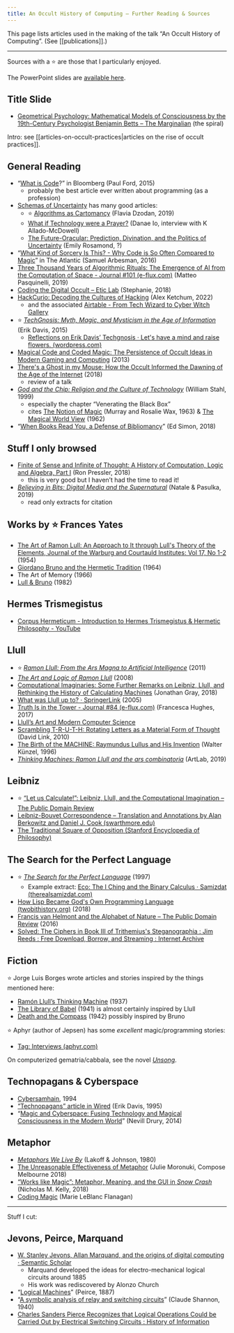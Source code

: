 ```yaml
---
title: An Occult History of Computing – Further Reading & Sources
---
```

This page lists articles used in the making of the talk “An Occult History of Computing”. (See [[publications]].)

----

Sources with a ⭐ are those that I particularly enjoyed.

The PowerPoint slides are [available here](https://onedrive.live.com/view.aspx?resid=67F0DC22BBF1EFF%21248537&authkey=!ALYEfJ-CpFbHoPQ).

## Title Slide

- [Geometrical Psychology: Mathematical Models of Consciousness by the 19th-Century Psychologist Benjamin Betts – The Marginalian](https://www.themarginalian.org/2012/11/20/geometrical-psychology-benjamin-betts/) (the spiral)

Intro: see [[articles-on-occult-practices|articles on the rise of occult practices]].
## General Reading

- “[What is Code](https://www.bloomberg.com/graphics/2015-paul-ford-what-is-code/)?” in Bloomberg (Paul Ford, 2015)
    - probably the best article ever written about programming (as a profession)
- [Schemas of Uncertainty](https://schemasofuncertainty.com/) has many good articles:
    - ⭐ [Algorithms as Cartomancy](http://schemasofuncertainty.com/algorithms-as-cartomancy) (Flavia Dzodan, 2019)
    - [What if Technology were a Prayer?](http://schemasofuncertainty.com/what-if-technology-were-a-prayer) (Danae Io, interview with K Allado-McDowell)
    - [The Future-Oracular: Prediction, Divination, and the Politics of Uncertainty](http://schemasofuncertainty.com/the-future-oracular-prediction-divination-and-the-politics-of-certainty) (Emily Rosamond, ?)
- “[What Kind of Sorcery Is This? - Why Code is So Often Compared to Magic](https://www.theatlantic.com/technology/archive/2016/05/the-magic-of-code/478794/)” in The Atlantic (Samuel Arbesman, 2016)
- [Three Thousand Years of Algorithmic Rituals: The Emergence of AI from the Computation of Space - Journal #101 (e-flux.com)](https://www.e-flux.com/journal/101/273221/three-thousand-years-of-algorithmic-rituals-the-emergence-of-ai-from-the-computation-of-space/) (Matteo Pasquinelli, 2019)
- [Coding the Digital Occult – Etic Lab](https://eticlab.co.uk/coding-the-digital-occult/) (Stephanie, 2018)
- [HackCurio: Decoding the Cultures of Hacking](https://hackcur.io/magical-computing/) (Alex Ketchum, 2022)
    - and the associated [Airtable - From Tech Wizard to Cyber Witch Gallery](https://airtable.com/shr1SocSlfKqSP8YV/tblsuGBCkW8nw3dH1)
- ⭐ [_TechGnosis: Myth, Magic, and Mysticism in the Age of Information_](https://www.amazon.com/TechGnosis-Myth-Magic-Mysticism-Information/dp/1583949305) (Erik Davis, 2015)
    - [Reflections on Erik Davis’ Techgnosis · Let's have a mind and raise flowers. (wordpress.com)](https://mindflowers.wordpress.com/2009/02/27/reflections-on-erik-davis-techgnosis/)
- [Magical Code and Coded Magic: The Persistence of Occult Ideas in Modern Gaming and Computing](https://archive.ieet.org/articles/lagrandeur20131026.html) (2013)
- [There's a Ghost in my Mouse: How the Occult Informed the Dawning of the Age of the Internet](http://evansiapoe.blogspot.com/2018/11/theres-ghost-in-my-mousehow-occult.html) (2018)
    - review of a talk
- [_God and the Chip: Religion and the Culture of Technology_](https://www.wlupress.wlu.ca/Books/G/God-and-the-Chip) (William Stahl, 1999)
    - especially the chapter “Venerating the Black Box”
    - cites [The Notion of Magic](https://www.jstor.org/stable/2739651) (Murray and Rosalie Wax, 1963) & [The Magical World View](https://www.jstor.org/stable/1384696) (1962)
- “[When Books Read You, a Defense of Bibliomancy](https://www.berfrois.com/2018/02/ed-simon-when-books-read-you/)” (Ed Simon, 2018)
## Stuff I only browsed

- [Finite of Sense and Infinite of Thought: A History of Computation, Logic and Algebra, Part I](https://pron.github.io/posts/computation-logic-algebra-pt1) (Ron Pressler, 2018)
    - this is very good but I haven’t had the time to read it!
- [*Believing in Bits: Digital Media and the Supernatural*](https://books.google.co.nz/books?id=FParDwAAQBAJ) (Natale & Pasulka, 2019)
    - read only extracts for citation

## Works by ⭐ Frances Yates

- [The Art of Ramon Lull: An Approach to It through Lull's Theory of the Elements, Journal of the Warburg and Courtauld Institutes: Vol 17, No 1-2](https://www.journals.uchicago.edu/doi/abs/10.2307/750135) (1954)
- [Giordano Bruno and the Hermetic Tradition](https://en.wikipedia.org/wiki/Giordano_Bruno_and_the_Hermetic_Tradition) (1964)
- The Art of Memory (1966)
- [Lull & Bruno](https://openlibrary.org/books/OL4269652M/Lull_Bruno) (1982)

## Hermes Trismegistus

- [Corpus Hermeticum - Introduction to Hermes Trismegistus & Hermetic Philosophy - YouTube](https://www.youtube.com/watch?v=kHHTt6Yiv5U)

## Llull

- ⭐ [_Ramon Llull: From the Ars Magna to Artificial Intelligence_](https://www.iiia.csic.es/~sierra/wp-content/uploads/2019/02/Llull.pdf) (2011)
- [_The Art and Logic of Ramon Llull_](https://brill.com/display/title/14650?language=en) (2008)
- [Computational Imaginaries: Some Further Remarks on Leibniz, Llull, and Rethinking the History of Calculating Machines](https://kclpure.kcl.ac.uk/portal/files/108940996/2018_ComputationalImaginaries.pdf) (Jonathan Gray, 2018)
- [What was Llull up to? · SpringerLink](https://link.springer.com/chapter/10.1007/3-540-63010-4_1) (2005)
- [Truth Is in the Tower - Journal #84 (e-flux.com)](https://www.e-flux.com/journal/84/149170/truth-is-in-the-tower/) (Francesca Hughes, 2017)
- [Llull’s Art and Modern Computer Science](https://core.ac.uk/download/pdf/39083679.pdf)
- [Scrambling T-R-U-T-H: Rotating Letters as a Material Form of Thought](http://www.alpha60.de/research/scrambling_truth/DavidLink_ScramblingTruth2010_100dpi.pdf) (David Link, 2010)
- [The Birth of the MACHINE: Raymundus Lullus and His Invention](http://www.c3.hu/scca/butterfly/Kunzel/synopsis.html) (Walter Künzel, 1996)
- [_Thinking Machines: Ramon Llull and the ars combinatoria_](https://web.archive.org/web/20200112141712/http://thinkingmachines.world/downloads/ThinkingMachines_Brochure_digital-EN.pdf) (ArtLab, 2019)

## Leibniz

- ⭐ [“Let us Calculate!”: Leibniz, Llull, and the Computational Imagination – The Public Domain Review](https://publicdomainreview.org/essay/let-us-calculate-leibniz-llull-and-the-computational-imagination)
- [Leibniz-Bouvet Correspondence – Translation and Annotations by Alan Berkowitz and Daniel J. Cook (swarthmore.edu)](https://leibniz-bouvet.swarthmore.edu/)
- [The Traditional Square of Opposition (Stanford Encyclopedia of Philosophy)](https://plato.stanford.edu/entries/square/)

## The Search for the Perfect Language

- ⭐ [_The Search for the Perfect Language_](https://www.wiley.com/en-us/The+Search+for+the+Perfect+Language-p-9780631205104) (1997)
    - Example extract: [Eco: The I Ching and the Binary Calculus · Samizdat (therealsamizdat.com)](https://therealsamizdat.com/2016/07/15/eco-the-i-ching-and-the-binary-calculus/)
- [How Lisp Became God's Own Programming Language (twobithistory.org)](https://twobithistory.org/2018/10/14/lisp.html) (2018)
- [Francis van Helmont and the Alphabet of Nature – The Public Domain Review](https://publicdomainreview.org/essay/francis-van-helmont-and-the-alphabet-of-nature) (2016)
- [Solved: The Ciphers in Book III of Trithemius's Steganographia : Jim Reeds : Free Download, Borrow, and Streaming : Internet Archive](https://archive.org/details/solvedtrithemius)

## Fiction

⭐ Jorge Luis Borges wrote articles and stories inspired by the things mentioned here:

- [Ramón Llull’s Thinking Machine](https://gwern.net/doc/borges/1937-borges-raymondllullsthinkingmachine.pdf) (1937)
- [The Library of Babel](https://sites.evergreen.edu/politicalshakespeares/wp-content/uploads/sites/226/2015/12/Borges-The-Library-of-Babel.pdf) (1941) is almost certainly inspired by Llull
- [Death and the Compass](https://digitalrepository.unm.edu/cgi/viewcontent.cgi?article=3433&context=nmq) (1942) possibly inspired by Bruno

⭐ Aphyr (author of Jepsen) has some _excellent_ magic/programming stories:

- [Tag: Interviews (aphyr.com)](https://aphyr.com/tags/interviews)

On computerized gematria/cabbala, see the novel [_Unsong_](https://unsongbook.com/).

## Technopagans & Cyberspace

- [Cybersamhain](http://hyperreal.org/~mpesce/samhain/), 1994
- [“Technopagans” article in Wired](https://archive.org/details/eu_Wired-1995-07_OCR/page/n129/mode/2up) (Erik Davis, 1995)
- “[Magic and Cyberspace: Fusing Technology and Magical Consciousness in the Modern World](https://web.archive.org/web/20140830150034/http://www.esoteric.msu.edu/VolumeIV/MagicCyber.htm)” (Nevill Drury, 2014)

## Metaphor

- [_Metaphors We Live By_](https://en.wikipedia.org/wiki/Metaphors_We_Live_By) (Lakoff & Johnson, 1980)
- [The Unreasonable Effectiveness of Metaphor](https://www.youtube.com/watch?v=xMl3Y9r3HFA&t=54s) (Julie Moronuki, Compose Melbourne 2018)
- [“Works like Magic”: Metaphor, Meaning, and the GUI in _Snow Crash_](https://www.jstor.org/stable/10.5621/sciefictstud.45.1.0069) (Nicholas M. Kelly, 2018)
- [Coding Magic](https://marieflanagan.com/coding-magic/) (Marie LeBlanc Flanagan)

---

Stuff I cut:

## Jevons, Peirce, Marquand

- [W. Stanley Jevons, Allan Marquand, and the origins of digital computing · Semantic Scholar](https://www.semanticscholar.org/paper/W.-Stanley-Jevons%2C-Allan-Marquand%2C-and-the-origins-Buck-Hunka/50ec5c0723b0d81c05187c8f3a7dd4511e13718c)
    - Marquand developed the ideas for electro-mechanical logical circuits around 1885
    - His work was rediscovered by Alonzo Church
- “[Logical Machines](https://projecteuclid.org/download/pdf_1/euclid.rml/1204900343)” (Peirce, 1887)
- “[A symbolic analysis of relay and switching circuits](https://dspace.mit.edu/handle/1721.1/11173)” (Claude Shannon, 1940)
- [Charles Sanders Pierce Recognizes that Logical Operations Could be Carried Out by Electrical Switching Circuits : History of Information](https://www.historyofinformation.com/detail.php?id=3634)